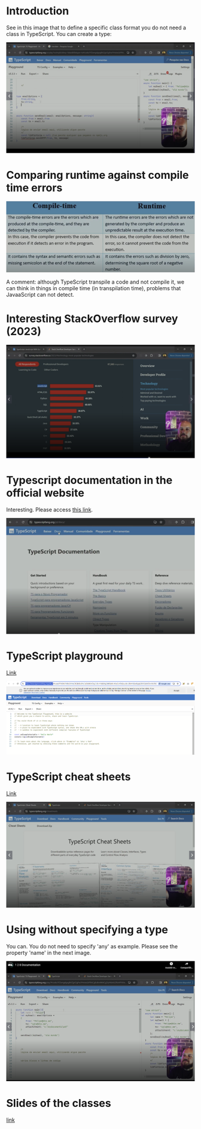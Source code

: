 # Introduction

See in this image that to define a specific class format you do not need a class in TypeScript. You can create a type:

![using type](images/using-type.png)


# Comparing runtime against compile time errors

![compile time x runtime errors](images/errors--compile-tyle-x-runtime.png)

A comment: although TypeScript transpile a code and not compile it, we can think in things in compile time (in transpilation time), problems that JavaaScript can not detect.


# Interesting StackOverflow survey (2023)

![StackOverFlow survey - 2023](images/2023-stackoverflow-survey.png)


# Typescript documentation in the official website

Interesting. Please access [this link](https://www.typescriptlang.org/docs/).

![TypeScript documentation](images/interesting-typescript-documentation.png)


# TypeScript playground

[Link](https://www.typescriptlang.org/play/)

![playground](images/playground.png)


# TypeScript cheat sheets

[Link](https://www.typescriptlang.org/cheatsheets/)

![cheat sheets](images/cheat-sheets.png)


# Using without specifying a type

You can. You do not need to specify 'any' as example. Please see the property 'name' in the next image.

![without-type](images/without-a-type.png)


# Slides of the classes

[link](https://hermes.dio.me/files/assets/5f9d9e9d-ea07-43ed-97ee-3d3b5a113f0a.pptx)
